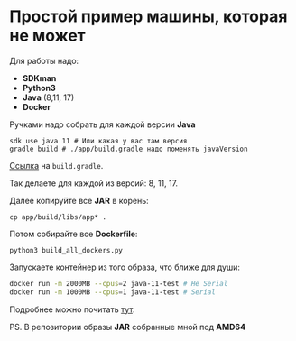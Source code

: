 # Простой пример машины, которая не может

Для работы надо: 
- **SDKman**
- **Python3** 
- **Java** (8,11, 17)
- **Docker**

Ручками надо собрать для каждой версии **Java**

```shell 
sdk use java 11 # Или какая у вас там версия
gradle build # ./app/build.gradle надо поменять javaVersion
```

[Ссылка](app/build.gradle) на `build.gradle`.

Так делаете для каждой из версий: 8, 11, 17.

Далее копируйте все **JAR** в корень:

```shell 
cp app/build/libs/app* .
```

Потом собирайте все **Dockerfile**:

```shell 
python3 build_all_dockers.py
```

Запускаете контейнер из того образа, что ближе для души: 

```bash 
docker run -m 2000MB --cpus=2 java-11-test # Не Serial
docker run -m 1000MB --cpus=1 java-11-test # Serial
```

Подробнее можно почитать [тут](https://habr.com/en/company/hh/blog/450954/).

PS. В репозитории образы **JAR** собранные мной под **AMD64**